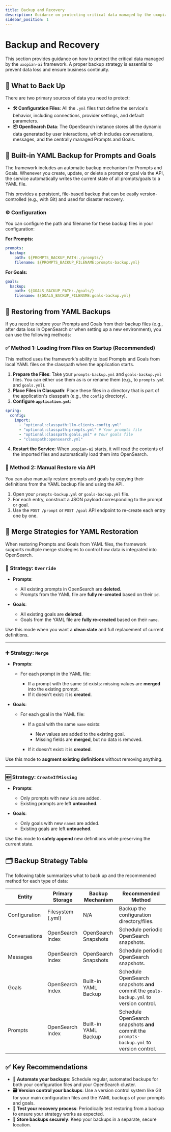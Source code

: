 ```yaml
---
title: Backup and Recovery
description: Guidance on protecting critical data managed by the uxopian-ai framework
sidebar_position: 1
---
```


# Backup and Recovery

This section provides guidance on how to protect the critical data managed by the `uxopian-ai` framework. A proper backup strategy is essential to prevent data loss and ensure business continuity.

## 💾 What to Back Up

There are two primary sources of data you need to protect:

- **🛠 Configuration Files**: All the `.yml` files that define the service's behavior, including connections, provider settings, and default parameters.
- **📦 OpenSearch Data**: The OpenSearch instance stores all the dynamic data generated by user interactions, which includes conversations, messages, and the centrally managed Prompts and Goals.

## 🧠 Built-in YAML Backup for Prompts and Goals

The framework includes an automatic backup mechanism for Prompts and Goals. Whenever you create, update, or delete a prompt or goal via the API, the service automatically writes the current state of all prompts/goals to a YAML file.

This provides a persistent, file-based backup that can be easily version-controlled (e.g., with Git) and used for disaster recovery.

### ⚙️ Configuration

You can configure the path and filename for these backup files in your configuration:

**For Prompts:**

```yaml
prompts:
  backup:
    path: ${PROMPTS_BACKUP_PATH:./prompts/}
    filename: ${PROMPTS_BACKUP_FILENAME:prompts-backup.yml}
```

**For Goals:**

```yaml
goals:
  backup:
    path: ${GOALS_BACKUP_PATH:./goals/}
    filename: ${GOALS_BACKUP_FILENAME:goals-backup.yml}
```

## 🔄 Restoring from YAML Backups

If you need to restore your Prompts and Goals from their backup files (e.g., after data loss in OpenSearch or when setting up a new environment), you can use the following methods:

### ✅ Method 1: Loading from Files on Startup (Recommended)

This method uses the framework's ability to load Prompts and Goals from local YAML files on the classpath when the application starts.

1. **Prepare the Files**: Take your `prompts-backup.yml` and `goals-backup.yml` files. You can either use them as is or rename them (e.g., to `prompts.yml` and `goals.yml`).
2. **Place Files in Classpath**: Place these files in a directory that is part of the application's classpath (e.g., the `config` directory).
3. **Configure `application.yml`**:

```yaml
spring:
  config:
    import:
      - "optional:classpath:llm-clients-config.yml"
      - "optional:classpath:prompts.yml" # Your prompts file
      - "optional:classpath:goals.yml" # Your goals file
      - "classpath:opensearch.yml"
```

4. **Restart the Service**: When `uxopian-ai` starts, it will read the contents of the imported files and automatically load them into OpenSearch.

### 🧪 Method 2: Manual Restore via API

You can also manually restore prompts and goals by copying their definitions from the YAML backup file and using the API.

1. Open your `prompts-backup.yml` or `goals-backup.yml` file.
2. For each entry, construct a JSON payload corresponding to the prompt or goal.
3. Use the `POST /prompt` or `POST /goal` API endpoint to re-create each entry one by one.

## 🧩 Merge Strategies for YAML Restoration

When restoring Prompts and Goals from YAML files, the framework supports multiple merge strategies to control how data is integrated into OpenSearch.

### 🔁 Strategy: `Override`

- **Prompts**:

  - All existing prompts in OpenSearch are **deleted**.
  - Prompts from the YAML file are **fully re-created** based on their `id`.

- **Goals**:

  - All existing goals are **deleted**.
  - Goals from the YAML file are **fully re-created** based on their `name`.

Use this mode when you want a **clean slate** and full replacement of current definitions.

---

### ➕ Strategy: `Merge`

- **Prompts**:

  - For each prompt in the YAML file:

    - If a prompt with the same `id` exists: missing values are **merged** into the existing prompt.
    - If it doesn't exist: it is **created**.

- **Goals**:

  - For each goal in the YAML file:

    - If a goal with the same `name` exists:

      - New values are added to the existing goal.
      - Missing fields are **merged**, but no data is removed.

    - If it doesn't exist: it is **created**.

Use this mode to **augment existing definitions** without removing anything.

---

### 🆕 Strategy: `CreateIfMissing`

- **Prompts**:

  - Only prompts with new `id`s are added.
  - Existing prompts are left **untouched**.

- **Goals**:

  - Only goals with new `name`s are added.
  - Existing goals are left **untouched**.

Use this mode to **safely append** new definitions while preserving the current state.

## 🗂 Backup Strategy Table

The following table summarizes what to back up and the recommended method for each type of data:

| Entity        | Primary Storage   | Backup Mechanism     | Recommended Method                                                                        |
| ------------- | ----------------- | -------------------- | ----------------------------------------------------------------------------------------- |
| Configuration | Filesystem (.yml) | N/A                  | Backup the configuration directory/files.                                                 |
| Conversations | OpenSearch Index  | OpenSearch Snapshots | Schedule periodic OpenSearch snapshots.                                                   |
| Messages      | OpenSearch Index  | OpenSearch Snapshots | Schedule periodic OpenSearch snapshots.                                                   |
| Goals         | OpenSearch Index  | Built-in YAML Backup | Schedule OpenSearch snapshots **and** commit the `goals-backup.yml` to version control.   |
| Prompts       | OpenSearch Index  | Built-in YAML Backup | Schedule OpenSearch snapshots **and** commit the `prompts-backup.yml` to version control. |

## ✅ Key Recommendations

- **📆 Automate your backups**: Schedule regular, automated backups for both your configuration files and your OpenSearch cluster.
- **🗃 Version control your backups**: Use a version control system like Git for your main configuration files and the YAML backups of your prompts and goals.
- **🔁 Test your recovery process**: Periodically test restoring from a backup to ensure your strategy works as expected.
- **🔐 Store backups securely**: Keep your backups in a separate, secure location.